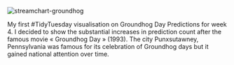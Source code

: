 
![streamchart-groundhog](https://github.com/AnabelleCouleau/TidyTuesday/assets/134011682/1fa88490-5e13-4117-8376-c9d017a1453d)

My first #TidyTuesday visualisation on Groundhog Day Predictions for week 4. 
I decided to show the substantial increases in prediction count after the famous movie « Groundhog Day » (1993).
The city Punxsutawney, Pennsylvania was famous for its celebration of Groundhog days but it gained national attention over time.

